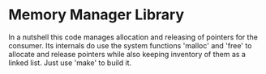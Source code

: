 # Memory Manager Library

In a nutshell this code manages allocation and releasing of pointers for the consumer.
Its internals do use the system functions 'malloc' and 'free' to allocate and release pointers while also keeping inventory of them as a linked list.
Just use 'make' to build it.
